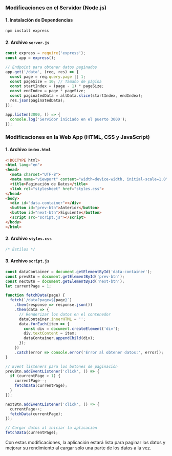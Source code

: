 ### Modificaciones en el Servidor (Node.js)

#### 1. Instalación de Dependencias
```bash
npm install express
```

#### 2. Archivo `server.js`
```javascript
const express = require('express');
const app = express();

// Endpoint para obtener datos paginados
app.get('/data', (req, res) => {
  const page = req.query.page || 1;
  const pageSize = 10; // Tamaño de página
  const startIndex = (page - 1) * pageSize;
  const endIndex = page * pageSize;
  const paginatedData = allData.slice(startIndex, endIndex);
  res.json(paginatedData);
});

app.listen(3000, () => {
  console.log('Servidor iniciado en el puerto 3000');
});
```

### Modificaciones en la Web App (HTML, CSS y JavaScript)

#### 1. Archivo `index.html`
```html
<!DOCTYPE html>
<html lang="en">
<head>
  <meta charset="UTF-8">
  <meta name="viewport" content="width=device-width, initial-scale=1.0">
  <title>Paginación de Datos</title>
  <link rel="stylesheet" href="styles.css">
</head>
<body>
  <div id="data-container"></div>
  <button id="prev-btn">Anterior</button>
  <button id="next-btn">Siguiente</button>
  <script src="script.js"></script>
</body>
</html>
```

#### 2. Archivo `styles.css`
```css
/* Estilos */
```

#### 3. Archivo `script.js`
```javascript
const dataContainer = document.getElementById('data-container');
const prevBtn = document.getElementById('prev-btn');
const nextBtn = document.getElementById('next-btn');
let currentPage = 1;

function fetchData(page) {
  fetch(`/data?page=${page}`)
    .then(response => response.json())
    .then(data => {
      // Renderizar los datos en el contenedor
      dataContainer.innerHTML = '';
      data.forEach(item => {
        const div = document.createElement('div');
        div.textContent = item;
        dataContainer.appendChild(div);
      });
    })
    .catch(error => console.error('Error al obtener datos:', error));
}

// Event listeners para los botones de paginación
prevBtn.addEventListener('click', () => {
  if (currentPage > 1) {
    currentPage--;
    fetchData(currentPage);
  }
});

nextBtn.addEventListener('click', () => {
  currentPage++;
  fetchData(currentPage);
});

// Cargar datos al iniciar la aplicación
fetchData(currentPage);
```

Con estas modificaciones, la aplicación estará lista para paginar los datos y mejorar su rendimiento al cargar solo una parte de los datos a la vez.